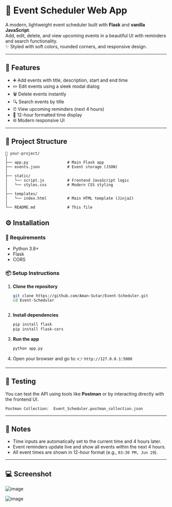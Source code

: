 
# 📅 Event Scheduler Web App

A modern, lightweight event scheduler built with **Flask** and **vanilla JavaScript**.  
Add, edit, delete, and view upcoming events in a beautiful UI with reminders and search functionality.  
✨ Styled with soft colors, rounded corners, and responsive design.

---

## 🚀 Features

- ➕ Add events with title, description, start and end time
- ✏️ Edit events using a sleek modal dialog
- 🗑️ Delete events instantly
- 🔍 Search events by title
- ⏰ View upcoming reminders (next 4 hours)
- 📆 12-hour formatted time display
- 🌐 Modern responsive UI

---


## 📂 Project Structure
```
📁 your-project/
│
├── app.py                 # Main Flask app
├── events.json            # Event storage (JSON)
│
├── static/
│   └── script.js          # Frontend JavaScript logic
│   └── styles.css         # Modern CSS styling
│
├── templates/
│   └── index.html         # Main HTML template (Jinja2)
│
└── README.md              # This file

```


## ⚙️ Installation

### 🔧 Requirements

- Python 3.8+
- Flask
- CORS

### 📦 Setup Instructions

1. **Clone the repository**
   
   ```bash
   git clone https://github.com/Aman-Sutar/Event-Scheduler.git
   cd Event-Scheduler
  

2. **Install dependencies**

   ```bash
   pip install flask
   pip install flask-cors
   ```

3. **Run the app**

   ```bash
   python app.py
   ```

4. Open your browser and go to:
   👉 `http://127.0.0.1:5000`

---

## 🧪 Testing

You can test the API using tools like **Postman** or by interacting directly with the frontend UI. 
```
Postman Collection:  Event_Scheduler.postman_collection.json
```
---

## 📝 Notes

* Time inputs are automatically set to the current time and 4 hours later.
* Event reminders update live and show all events within the next 4 hours.
* All event times are shown in 12-hour format (e.g., `03:30 PM, Jun 29`).

---

## 💻 Screenshot

![image](https://github.com/user-attachments/assets/55faff9a-0e97-402f-a4d8-cafa7fb7ddf2)

![image](https://github.com/user-attachments/assets/d31ca215-c512-41be-91c1-adc5226fe758)


